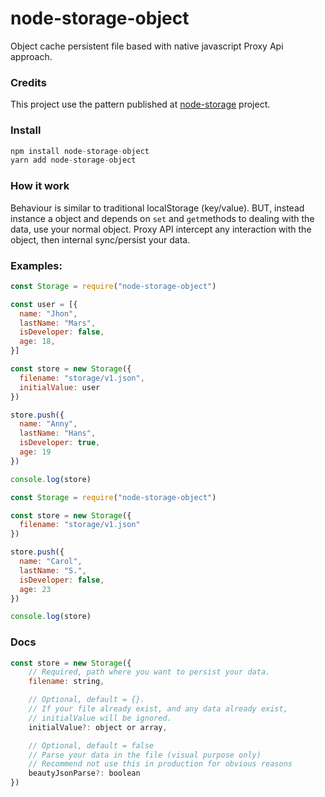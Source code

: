 
# node-storage-object
Object cache persistent file based with native javascript Proxy Api approach.


### Credits
This project use the pattern published at [node-storage](https://github.com/amativos/node-storage) project.

### Install

```javascript
npm install node-storage-object
yarn add node-storage-object
```
### How it work

Behaviour is similar to traditional localStorage (key/value).
BUT, instead instance a object and depends on ```set``` and ```get```methods to dealing with the data, 
use your normal object. 
Proxy API intercept any interaction with the object, then internal sync/persist your data.

### Examples:

```javascript
const Storage = require("node-storage-object")

const user = [{
  name: "Jhon",
  lastName: "Mars",
  isDeveloper: false,
  age: 18,
}]

const store = new Storage({ 
  filename: "storage/v1.json",
  initialValue: user
})

store.push({
  name: "Anny",
  lastName: "Hans",
  isDeveloper: true,
  age: 19
})

console.log(store)
```

```javascript
const Storage = require("node-storage-object")

const store = new Storage({ 
  filename: "storage/v1.json"
})

store.push({
  name: "Carol",
  lastName: "S.",
  isDeveloper: false,
  age: 23
})

console.log(store)
```

### Docs
```javascript
const store = new Storage({
    // Required, path where you want to persist your data.
    filename: string,

    // Optional, default = {}.
    // If your file already exist, and any data already exist,
    // initialValue will be ignored.
    initialValue?: object or array,

    // Optional, default = false
    // Parse your data in the file (visual purpose only)
    // Recommend not use this in production for obvious reasons
    beautyJsonParse?: boolean
})
```


